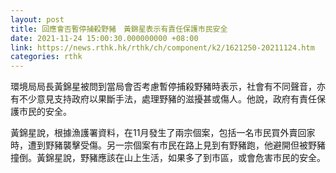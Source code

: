 ```yaml
---
layout: post
title: 回應會否暫停捕殺野豬　黃錦星表示有責任保護市民安全
date: 2021-11-24 15:00:30.000000000 +08:00
link: https://news.rthk.hk/rthk/ch/component/k2/1621250-20211124.htm
categories: rthk
---
```


環境局局長黃錦星被問到當局會否考慮暫停捕殺野豬時表示，社會有不同聲音，亦有不少意見支持政府以果斷手法，處理野豬的滋擾甚或傷人。他說，政府有責任保護市民的安全。

黃錦星說，根據漁護署資料，在11月發生了兩宗個案，包括一名市民買外賣回家時，遭到野豬襲擊受傷。另一宗個案有市民在路上見到有野豬跑，他避開但被野豬撞倒。黃錦星說，野豬應該在山上生活，如果多了到市區，或會危害市民的安全。
